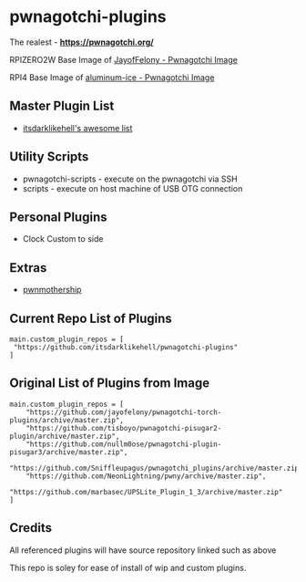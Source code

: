 # pwnagotchi-plugins

The realest - **https://pwnagotchi.org/**

RPIZERO2W Base Image of [JayofFelony - Pwnagotchi Image](https://github.com/jayofelony/pwnagotchi)

RPI4 Base Image of [aluminum-ice - Pwnagotchi Image](https://github.com/aluminum-ice/pwnagotchi/releases)

## Master Plugin List

- [itsdarklikehell's awesome list](https://github.com/itsdarklikehell/pwnagotchi-plugins)

## Utility Scripts

* pwnagotchi-scripts - execute on the pwnagotchi via SSH
* scripts - execute on host machine of USB OTG connection

## Personal Plugins

- Clock Custom to side
  
## Extras

- [pwnmothership](https://github.com/ad/pwnmothership)

## Current Repo List of Plugins

```
main.custom_plugin_repos = [
 "https://github.com/itsdarklikehell/pwnagotchi-plugins"
]
```

## Original List of Plugins from Image

```
main.custom_plugin_repos = [
    "https://github.com/jayofelony/pwnagotchi-torch-plugins/archive/master.zip",
    "https://github.com/tisboyo/pwnagotchi-pisugar2-plugin/archive/master.zip",
    "https://github.com/nullm0ose/pwnagotchi-plugin-pisugar3/archive/master.zip",
    "https://github.com/Sniffleupagus/pwnagotchi_plugins/archive/master.zip",
    "https://github.com/NeonLightning/pwny/archive/master.zip",
    "https://github.com/marbasec/UPSLite_Plugin_1_3/archive/master.zip"
]
```

## Credits

All referenced plugins will have source repository linked such as above

This repo is soley for ease of install of wip and custom plugins.



